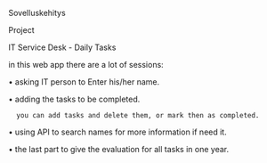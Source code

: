 Sovelluskehitys

Project

IT Service Desk - Daily Tasks

in this web app there are a lot of sessions:

•	asking IT person to Enter his/her name.

•	adding the tasks to be completed.
  
      you can add tasks and delete them, or mark then as completed.

•	using API to search names for more information if need it.

•	the last part to give the evaluation for all tasks in one year.
